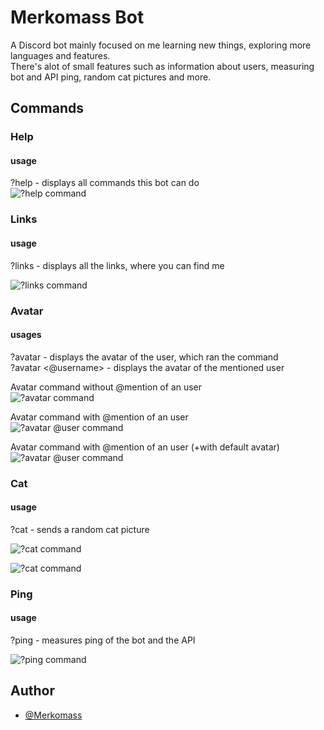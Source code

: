 # Merkomass Bot

A Discord bot mainly focused on me learning new things, exploring more languages and features.\
There's alot of small features such as information about users, measuring bot and API ping, random cat pictures and more.


## Commands
### Help

####  usage
?help - displays all commands this bot can do\
![?help command](https://i.imgur.com/QKHHOeL.png)

### Links

####  usage
?links - displays all the links, where you can find me

![?links command](https://i.imgur.com/Ixo16Tc.png)

### Avatar

#### usages
?avatar - displays the avatar of the user, which ran the command\
?avatar <@username> - displays the avatar of the mentioned user

Avatar command without @mention of an user\
![?avatar command](https://i.imgur.com/xovE7WI.png)

Avatar command with @mention of an user\
![?avatar @user command](https://i.imgur.com/GUCsTy6.png)

Avatar command with @mention of an user (+with default avatar)\
![?avatar @user command](https://i.imgur.com/OWhnKKd.png)

### Cat

####  usage
?cat - sends a random cat picture

![?cat command](https://i.imgur.com/pgsmTM6.png)

![?cat command](https://i.imgur.com/rhAhUiE.png)

### Ping

####  usage
?ping - measures ping of the bot and the API

![?ping command](https://i.imgur.com/MJMuSrR.png)



## Author

- [@Merkomass](https://www.github.com/MerkomassUnity)



